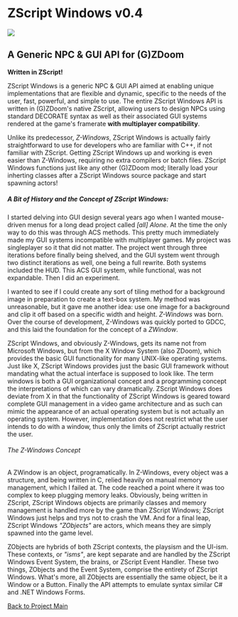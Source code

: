 # ZScript Windows v0.4

![](https://github.com/Saican/ZSWin/blob/master/README/ZSWin_Logo.png)

## A Generic NPC & GUI API for (G)ZDoom

**Written in ZScript!**

ZScript Windows is a generic NPC & GUI API aimed at enabling unique implementations that are flexible and dynamic, specific to the needs of the user, fast, powerful, and simple to use. The entire ZScript Windows API is written in (G)ZDoom's native ZScript, allowing users to design NPCs using standard DECORATE syntax as well as their associated GUI systems rendered at the game's framerate **with multiplayer compatibility**.

Unlike its predecessor, *Z-Windows*, ZScript Windows is actually fairly straightforward to use for developers who are familiar with C++, if not familiar with ZScript.  Getting ZScript Windows up and working is even easier than Z-Windows, requiring no extra compilers or batch files.  ZScript Windows functions just like any other (G)ZDoom mod; literally load your inherting classes after a ZScript Windows source package and start spawning actors!

##### A Bit of History and the Concept of ZScript Windows:
I started delving into GUI design several years ago when I wanted mouse-driven menus for a long dead project called *[all] Alone*.  At the time the only way to do this was through ACS methods.  This pretty much immediately made my GUI systems incompatible with multiplayer games.  My project was singleplayer so it that did not matter.  The project went through three iterations before finally being shelved, and the GUI system went through two distinct iterations as well, one being a full rewrite.  Both systems included the HUD.  This ACS GUI system, while functional, was not expandable.  Then I did an experiment.

I wanted to see if I could create any sort of tiling method for a background image in preparation to create a text-box system.  My method was unreasonable, but it gave me another idea: use one image for a background and clip it off based on a specific width and height.  *Z-Windows* was born.  Over the course of development, Z-Windows was quickly ported to GDCC, and this laid the foundation for the concept of a *ZWindow*.

ZScript Windows, and obviously Z-Windows, gets its name not from Microsoft Windows, but from the X Window System (also ZDoom), which provides the basic GUI functionality for many UNIX-like operating systems. Just like X, ZScript Windows provides just the basic GUI framework without mandating what the actual interface is supposed to look like. The term windows is both a GUI organizational concept and a programming concept the interpretations of which can vary dramatically. ZScript Windows does deviate from X in that the functionality of ZScript Windows is geared toward complete GUI management in a video game architecture and as such can mimic the appearance of an actual operating system but is not actually an operating system.  However, implementation does not restrict what the user intends to do with a window, thus only the limits of ZScript actually restrict the user.

###### The Z-Windows Concept
A ZWindow is an object, programatically.  In Z-Windows, every object was a structure, and being written in C, relied heavily on manual memory management, which I failed at.  The code reached a point where it was too complex to keep plugging memory leaks.  Obviously, being written in ZScript, ZScript Windows objects are primarily classes and memory management is handled more by the game than ZScript Windows; ZScript Windows just helps and trys not to crash the VM.  And for a final leap, ZScript Windows *"ZObjects"* are actors, which means they are simply spawned into the game level.

ZObjects are hybrids of both ZScript contexts, the playsism and the UI-ism.  These contexts, or *"isms"*, are kept separate and are handled by the ZScript Windows Event System, the brains, or ZScript Event Handler.  These two things, ZObjects and the Event System, comprise the entirety of ZScript Windows.  What's more, all ZObjects are essentially the same object, be it a Window or a Button. Finally the API attempts to emulate syntax similar C# and .NET Windows Forms.

[Back to Project Main](https://github.com/Saican/ZSWin "Back to Project Main")